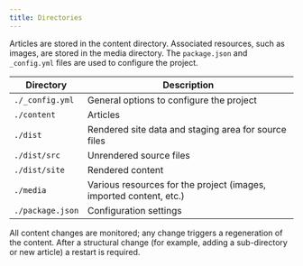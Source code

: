 ```yaml
---
title: Directories
---
```


Articles are stored in the content directory.  Associated resources, such as images, are stored in the media directory. The `package.json` and `_config.yml` files are used to configure the project.

| Directory            | Description                                                      |
|----------------------|------------------------------------------------------------------|
| `./_config.yml`      | General options to configure the project                         |
| `./content`          | Articles                                                         |
| `./dist`             | Rendered site data and staging area for source files              |
| `./dist/src`         | Unrendered source files                                        |
| `./dist/site`        | Rendered content                                               |
| `./media`            | Various resources for the project (images, imported content, etc.) |
| `./package.json`     | Configuration settings                                          |

All content changes are monitored; any change triggers a regeneration of the content. After a structural change (for example, adding a sub-directory or new article) a restart is required.
